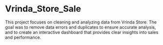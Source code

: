 # Vrinda_Store_Sale
This project focuses on cleaning and analyzing data from Vrinda Store. The goal was to remove data errors and duplicates to ensure accurate analysis, and to create an interactive dashboard that provides clear insights into sales and performance.
